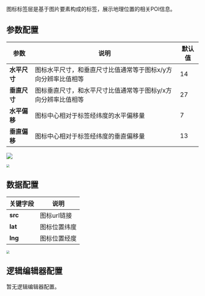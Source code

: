 图标标签层是基于图片要素构成的标签，展示地理位置的相关POI信息。

## 参数配置
| 参数 | 说明 | 默认值 |
| --- | --- | --- |
| **水平尺寸** | 图标水平尺寸，和垂直尺寸比值通常等于图标x/y方向分辨率比值相等 |14 |
| **垂直尺寸** | 图标垂直尺寸，和水平尺寸比值通常等于图标y/x方向分辨率比值相等|27 |
| **水平偏移** | 图标中心相对于标签经纬度的水平偏移量 |7 |
| **垂直偏移** | 图标中心相对于标签经纬度的垂直偏移量 | 13 |

![](https://qcloudimg.tencent-cloud.cn/raw/cff2df18d5111e94fe6f140136e4647c.jpg)

<img src="https://qcloudimg.tencent-cloud.cn/raw/1d03f36721fc57d4d0be69c18256fba8.jpg"  style="zoom:50%;">

## 数据配置
| 关键字段 | 说明 |
| --- | --- |
| **src** | 图标url链接 |
| **lat** | 图标位置纬度 |
| **lng** | 图标位置经度 |

<img src="https://qcloudimg.tencent-cloud.cn/raw/0eac23ea9ed3e83fe367d360104f601c.jpg"  style="zoom:50%;">

## 逻辑编辑器配置
暂无逻辑编辑器配置。
